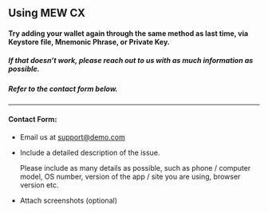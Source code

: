 ## Using MEW CX

#### Try adding your wallet again through the same method as last time, via Keystore file, Mnemonic Phrase, or Private Key.

##### If that doesn’t work, please reach out to us with as much information as possible.

##### Refer to the contact form below.

* * *

#### Contact Form:

- Email us at support@demo.com

- <p>Include a detailed description of the issue.</p>
  <note>Please include as many details as possible, such as phone / computer model, OS number, version of the app / site you are using, browser version etc.</note>

- Attach screenshots (optional)
